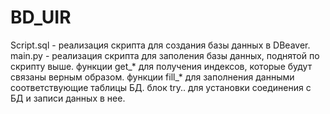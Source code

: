 # BD_UIR
Script.sql - реализация скрипта для создания базы данных в DBeaver.
main.py - реализация скрипта для заполения базы данных, поднятой по скрипту выше.
функции get_* для получения индексов, которые будут связаны верным образом.
функции fill_* для заполнения данными соответствующие таблицы БД.
блок try.. для установки соединения с БД и записи данных в нее.
